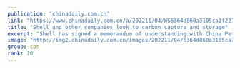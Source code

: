 ```yaml
---
publication: "chinadaily.com.cn"
link: "https://www.chinadaily.com.cn/a/202211/04/WS6364d860a3105ca1f22741eb.html"
title: "Shell and other companies look to carbon capture and storage"
excerpt: "Shell has signed a memorandum of understanding with China Petrochemical Corp, China Baowu Steel Group Corp and BASF to explore the feasibility of developing an open-source carbon capture, utilization "
image: "http://img2.chinadaily.com.cn/images/202211/04/6364d860a3105ca157bffc0c.jpeg"
group: con
rank: 10
---
```

